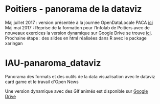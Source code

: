 # Poitiers - panorama de la dataviz
Màj juillet 2017 : version présentée à la journée OpenDataLocale PACA [ici](https://docs.google.com/presentation/d/1h8uqeUJiwuYHgat2uQxeeP_3b0SJM0_y4y19d4eQ5Cs/edit?usp=sharing)
Màj mai 2017 : Reprise de la formation pour l'Infolab de Poitiers avec de nouveaux exercices
la version dynamique sur Google Drive se trouve [ici](https://docs.google.com/presentation/d/1oCYWT83MOxC9vMNtkGtORGfuGKNtav-hM0hhDH0zKjw/edit?usp=sharing). 
Prochaine étape : des slides en html réalisées dans R avec le package xaringan

# IAU-panaroma_dataviz
Panorama des formats et des outils de la data visualisation avec le dataviz card game et le travail d'Open News

Une version dynamique avec des GIf animés est disponible sur [Google Drive](https://docs.google.com/presentation/d/1oCYWT83MOxC9vMNtkGtORGfuGKNtav-hM0hhDH0zKjw/edit?usp=sharing)
